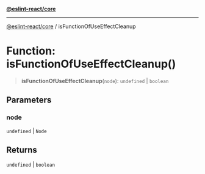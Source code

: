 [**@eslint-react/core**](../README.md)

***

[@eslint-react/core](../README.md) / isFunctionOfUseEffectCleanup

# Function: isFunctionOfUseEffectCleanup()

> **isFunctionOfUseEffectCleanup**(`node`): `undefined` \| `boolean`

## Parameters

### node

`undefined` | `Node`

## Returns

`undefined` \| `boolean`
